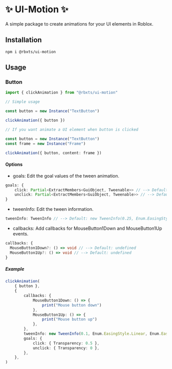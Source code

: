 # ✨ UI-Motion ✨

A simple package to create animations for your UI elements in Roblox.

## Installation

```
npm i @rbxts/ui-motion
```

## Usage

### Button

```ts
import { clickAnimation } from "@rbxts/ui-motion"

// Simple usage

const button = new Instance("TextButton")

clickAnimation({ button })

// If you want animate a UI element when button is clicked

const button = new Instance("TextButton")
const frame = new Instance("Frame")

clickAnimation({ button, content: frame })
```

#### Options

- goals: Edit the goal values of the tween animation.

```ts
goals: {
	click: Partial<ExtractMembers<GuiObject, Tweenable>> // --> Default: { Size: UDim2.fromScale(1, 1) }
	unclick: Partial<ExtractMembers<GuiObject, Tweenable>> // --> Default: { Size: UDim2.fromScale(0.9, 0.9) }
}
```

- tweenInfo: Edit the tween information.

```ts
tweenInfo: TweenInfo // --> Default: new TweenInfo(0.25, Enum.EasingStyle.Linear, Enum.EasingDirection.InOut)
```

- callbacks: Add callbacks for MouseButton1Down and MouseButton1Up events.

```ts
callbacks: {
  MouseButton1Down?: () => void // --> Default: undefined
  MouseButton1Up?: () => void // --> Default: undefined
}
```

##### Example

```ts
clickAnimation(
	{ button },
	{
		callbacks: {
			MouseButton1Down: () => {
				print("Mouse button down")
			},
			MouseButton1Up: () => {
				print("Mouse button up")
			},
		},
		tweenInfo: new TweenInfo(0.1, Enum.EasingStyle.Linear, Enum.EasingDirection.InOut, 0, false, 0.1),
		goals: {
			click: { Transparency: 0.5 },
			unclick: { Transparency: 0 },
		},
	},
)
```

